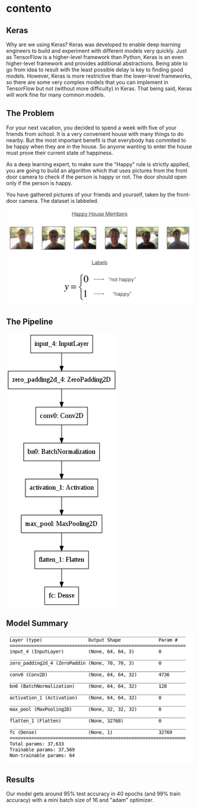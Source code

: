 # contento

## Keras
Why are we using Keras? Keras was developed to enable deep learning engineers to build and experiment with different models very quickly. Just as TensorFlow is a higher-level framework than Python, Keras is an even higher-level framework and provides additional abstractions. Being able to go from idea to result with the least possible delay is key to finding good models. However, Keras is more restrictive than the lower-level frameworks, so there are some very complex models that you can implement in TensorFlow but not (without more difficulty) in Keras. That being said, Keras will work fine for many common models.

## The Problem
For your next vacation, you decided to spend a week with five of your friends from school. It is a very convenient house with many things to do nearby. But the most important benefit is that everybody has commited to be happy when they are in the house. So anyone wanting to enter the house must prove their current state of happiness.

As a deep learning expert, to make sure the "Happy" rule is strictly applied, you are going to build an algorithm which that uses pictures from the front door camera to check if the person is happy or not. The door should open only if the person is happy.

You have gathered pictures of your friends and yourself, taken by the front-door camera. The dataset is labbeled.

![Happy house members](https://raw.githubusercontent.com/themousepotato/contento/master/images/house-members.png)

## The Pipeline
![Pipeline](https://raw.githubusercontent.com/themousepotato/contento/master/images/HappyModel.png)

## Model Summary
![Model Summary](https://raw.githubusercontent.com/themousepotato/contento/master/images/model-summary.png)

## Results
Our model gets around 95% test accuracy in 40 epochs (and 99% train accuracy) with a mini batch size of 16 and "adam" optimizer.
